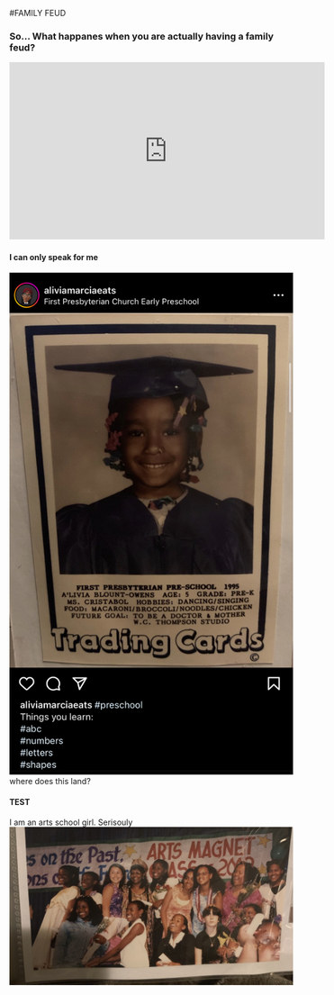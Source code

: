 #FAMILY FEUD

### So... What happanes when you are actually having a family feud?
<iframe width="560" height="315" src="https://www.youtube.com/embed/z2kEKZ6jyQQ" title="YouTube video player" frameborder="0" allow="accelerometer; autoplay; clipboard-write; encrypted-media; gyroscope; picture-in-picture; web-share" allowfullscreen></iframe>

#### I can only speak for me
<img style="float: right: width=100 height=100" src="/images/firstpress.jpg"> where does this land?

#### TEST
I am an arts school girl. Serisouly
<img src="/images/berkeleyartsmagnet.PNG" />

